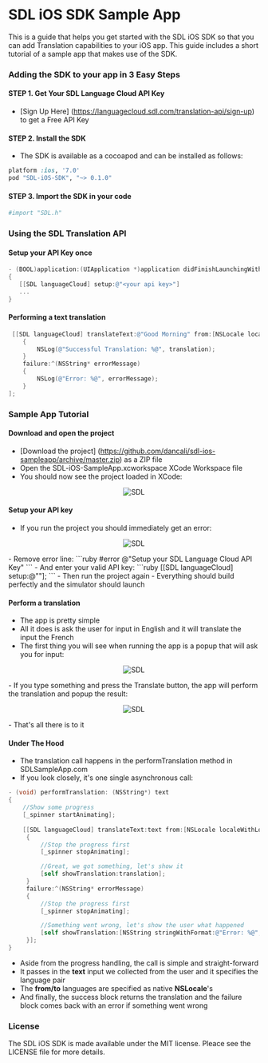 SDL iOS SDK Sample App
======================

This is a guide that helps you get started with the SDL iOS SDK so that you can add Translation capabilities to your iOS app. 
This guide includes a short tutorial of a sample app that makes use of the SDK.

### Adding the SDK to your app in 3 Easy Steps

#### STEP 1. Get Your SDL Language Cloud API Key

- [Sign Up Here] (https://languagecloud.sdl.com/translation-api/sign-up) to get a Free API Key

#### STEP 2. Install the SDK

- The SDK is available as a cocoapod and can be installed as follows:
 
```ruby
platform :ios, '7.0'
pod "SDL-iOS-SDK", "~> 0.1.0"
```

#### STEP 3. Import the SDK in your code

```ruby
#import "SDL.h"
```

### Using the SDL Translation API

#### Setup your API Key once

```objective-c
- (BOOL)application:(UIApplication *)application didFinishLaunchingWithOptions:(NSDictionary *)launchOptions
{
   [[SDL languageCloud] setup:@"<your api key>"]
   ...
}
```

#### Performing a text translation

```objective-c
 [[SDL languageCloud] translateText:@"Good Morning" from:[NSLocale localeWithLocaleIdentifier:@"en"] to:[NSLocale localeWithLocaleIdentifier:@"fr"] success:^(NSString* translation)
    {
        NSLog(@"Successful Translation: %@", translation);
    }
    failure:^(NSString* errorMessage)
    {
        NSLog(@"Error: %@", errorMessage);
    }
];
```
### Sample App Tutorial

#### Download and open the project

- [Download the project] (https://github.com/dancali/sdl-ios-sampleapp/archive/master.zip) as a ZIP file
- Open the SDL-iOS-SampleApp.xcworkspace XCode Workspace file
- You should now see the project loaded in XCode:
<p align="center" >
  <img src="https://raw.githubusercontent.com/sdl/sdl-ios-sampleapp/master/resources/project.png" alt="SDL" title="SDL">
</p>

#### Setup your API key

- If you run the project you should immediately get an error:
<p align="center" >
  <img src="https://raw.githubusercontent.com/sdl/sdl-ios-sampleapp/master/resources/setup.png" alt="SDL" title="SDL">
</p>
- Remove error line:
```ruby
    #error @"Setup your SDL Language Cloud API Key"
```
- And enter your valid API key:
```ruby
    [[SDL languageCloud] setup:@"<Insert Your SDL Language Cloud API Key Here>"];
```
- Then run the project again
- Everything should build perfectly and the simulator should launch

#### Perform a translation

- The app is pretty simple
- All it does is ask the user for input in English and it will translate the input the French
- The first thing you will see when running the app is a popup that will ask you for input:
<p align="center" >
  <img src="https://raw.githubusercontent.com/sdl/sdl-ios-sampleapp/master/resources/source.png" alt="SDL" title="SDL">
</p>
- If you type something and press the Translate button, the app will perform the translation and popup the result:
<p align="center" >
  <img src="https://raw.githubusercontent.com/sdl/sdl-ios-sampleapp/master/resources/target.png" alt="SDL" title="SDL">
</p>
- That's all there is to it

#### Under The Hood

- The translation call happens in the performTranslation method in SDLSampleApp.com
- If you look closely, it's one single asynchronous call:

```objective-c
- (void) performTranslation: (NSString*) text
{
    //Show some progress
    [_spinner startAnimating];
    
    [[SDL languageCloud] translateText:text from:[NSLocale localeWithLocaleIdentifier:@"en"] to:[NSLocale localeWithLocaleIdentifier:@"fr"] success:^(NSString* translation)
     {
         //Stop the progress first
         [_spinner stopAnimating];

         //Great, we got something, let's show it
         [self showTranslation:translation];
     }
     failure:^(NSString* errorMessage)
     {
         //Stop the progress first
         [_spinner stopAnimating];

         //Something went wrong, let's show the user what happened
         [self showTranslation:[NSString stringWithFormat:@"Error: %@", errorMessage]];
     }];
}
```
- Aside from the progress handling, the call is simple and straight-forward
- It passes in the **text** input we collected from the user and it specifies the language pair
- The **from/to** languages are specified as native **NSLocale**'s 
- And finally, the success block returns the translation and the failure block comes back with an error if something went wrong

### License

The SDL iOS SDK is made available under the MIT license. Pleace see the LICENSE file 
for more details.

